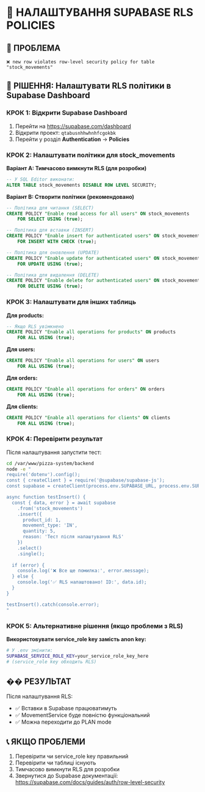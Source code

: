 # 🔐 НАЛАШТУВАННЯ SUPABASE RLS POLICIES

## 🚨 ПРОБЛЕМА
```
❌ new row violates row-level security policy for table "stock_movements"
```

## 🔧 РІШЕННЯ: Налаштувати RLS політики в Supabase Dashboard

### **КРОК 1: Відкрити Supabase Dashboard**
1. Перейти на https://supabase.com/dashboard
2. Відкрити проект: `qtabusnhhwhnhfcgokbk`
3. Перейти у розділ **Authentication** → **Policies**

### **КРОК 2: Налаштувати політики для stock_movements**

**Варіант A: Тимчасово вимкнути RLS (для розробки)**
```sql
-- У SQL Editor виконати:
ALTER TABLE stock_movements DISABLE ROW LEVEL SECURITY;
```

**Варіант B: Створити політики (рекомендовано)**
```sql
-- Політика для читання (SELECT)
CREATE POLICY "Enable read access for all users" ON stock_movements
    FOR SELECT USING (true);

-- Політика для вставки (INSERT)  
CREATE POLICY "Enable insert for authenticated users" ON stock_movements
    FOR INSERT WITH CHECK (true);

-- Політика для оновлення (UPDATE)
CREATE POLICY "Enable update for authenticated users" ON stock_movements
    FOR UPDATE USING (true);

-- Політика для видалення (DELETE)
CREATE POLICY "Enable delete for authenticated users" ON stock_movements
    FOR DELETE USING (true);
```

### **КРОК 3: Налаштувати для інших таблиць**

**Для products:**
```sql
-- Якщо RLS увімкнено
CREATE POLICY "Enable all operations for products" ON products
    FOR ALL USING (true);
```

**Для users:**
```sql
CREATE POLICY "Enable all operations for users" ON users
    FOR ALL USING (true);
```

**Для orders:**
```sql
CREATE POLICY "Enable all operations for orders" ON orders
    FOR ALL USING (true);
```

**Для clients:**
```sql
CREATE POLICY "Enable all operations for clients" ON clients
    FOR ALL USING (true);
```

### **КРОК 4: Перевірити результат**

Після налаштування запустити тест:
```bash
cd /var/www/pizza-system/backend
node -e "
require('dotenv').config();
const { createClient } = require('@supabase/supabase-js');
const supabase = createClient(process.env.SUPABASE_URL, process.env.SUPABASE_SERVICE_ROLE_KEY);

async function testInsert() {
  const { data, error } = await supabase
    .from('stock_movements')
    .insert({
      product_id: 1,
      movement_type: 'IN',
      quantity: 5,
      reason: 'Тест після налаштування RLS'
    })
    .select()
    .single();
    
  if (error) {
    console.log('❌ Все ще помилка:', error.message);
  } else {
    console.log('✅ RLS налаштовано! ID:', data.id);
  }
}

testInsert().catch(console.error);
"
```

### **КРОК 5: Альтернативне рішення (якщо проблеми з RLS)**

**Використовувати service_role key замість anon key:**
```bash
# У .env змінити:
SUPABASE_SERVICE_ROLE_KEY=your_service_role_key_here
# (service_role key обходить RLS)
```

## �� РЕЗУЛЬТАТ
Після налаштування RLS:
- ✅ Вставки в Supabase працюватимуть
- ✅ MovementService буде повністю функціональний
- ✅ Можна переходити до PLAN mode

## 📞 ЯКЩО ПРОБЛЕМИ
1. Перевірити чи service_role key правильний
2. Перевірити чи таблиці існують
3. Тимчасово вимкнути RLS для розробки
4. Звернутися до Supabase документації: https://supabase.com/docs/guides/auth/row-level-security
